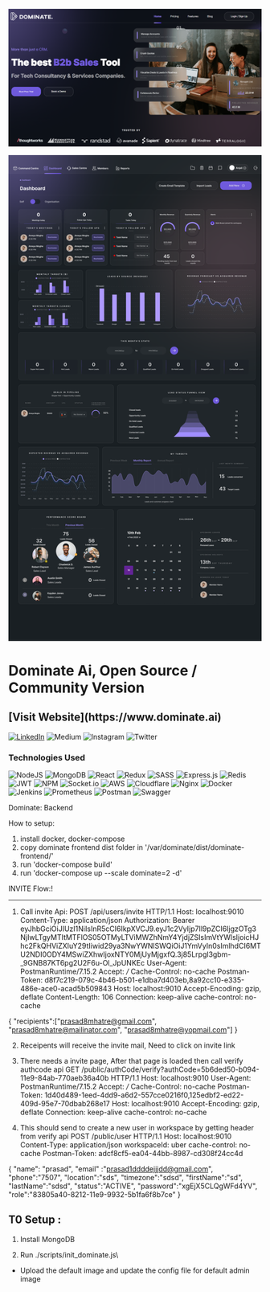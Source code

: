 ![](website_screenshot.png)

![](Dashboard.png)

<h1> Dominate Ai, Open Source / Community Version </h1>
<h2> [Visit Website](https://www.dominate.ai) </h2>
<p>
	
[![LinkedIn](https://img.shields.io/badge/linkedin-%230077B5.svg?style=for-the-badge&logo=linkedin&logoColor=white)](https://www.linkedin.com/in/akhilsails/)
![Medium](https://img.shields.io/badge/Medium-12100E?style=for-the-badge&logo=medium&logoColor=white)
![Instagram](https://img.shields.io/badge/Instagram-%23E4405F.svg?style=for-the-badge&logo=Instagram&logoColor=white)
![Twitter](https://img.shields.io/badge/Twitter-%231DA1F2.svg?style=for-the-badge&logo=Twitter&logoColor=white)
	
</p>

<h3> Technologies Used </h3>

![NodeJS](https://img.shields.io/badge/node.js-6DA55F?style=for-the-badge&logo=node.js&logoColor=white)
![MongoDB](https://img.shields.io/badge/MongoDB-%234ea94b.svg?style=for-the-badge&logo=mongodb&logoColor=white)
![React](https://img.shields.io/badge/react-%2320232a.svg?style=for-the-badge&logo=react&logoColor=%2361DAFB)
![Redux](https://img.shields.io/badge/redux-%23593d88.svg?style=for-the-badge&logo=redux&logoColor=white)
![SASS](https://img.shields.io/badge/SASS-hotpink.svg?style=for-the-badge&logo=SASS&logoColor=white)
![Express.js](https://img.shields.io/badge/express.js-%23404d59.svg?style=for-the-badge&logo=express&logoColor=%2361DAFB)
![Redis](https://img.shields.io/badge/redis-%23DD0031.svg?style=for-the-badge&logo=redis&logoColor=white)
![JWT](https://img.shields.io/badge/JWT-black?style=for-the-badge&logo=JSON%20web%20tokens)
![NPM](https://img.shields.io/badge/NPM-%23000000.svg?style=for-the-badge&logo=npm&logoColor=white)
![Socket.io](https://img.shields.io/badge/Socket.io-black?style=for-the-badge&logo=socket.io&badgeColor=010101)
![AWS](https://img.shields.io/badge/AWS-%23FF9900.svg?style=for-the-badge&logo=amazon-aws&logoColor=white)
![Cloudflare](https://img.shields.io/badge/Cloudflare-F38020?style=for-the-badge&logo=Cloudflare&logoColor=white)
![Nginx](https://img.shields.io/badge/nginx-%23009639.svg?style=for-the-badge&logo=nginx&logoColor=white)
![Docker](https://img.shields.io/badge/docker-%230db7ed.svg?style=for-the-badge&logo=docker&logoColor=white)
![Jenkins](https://img.shields.io/badge/jenkins-%232C5263.svg?style=for-the-badge&logo=jenkins&logoColor=white)
![Prometheus](https://img.shields.io/badge/Prometheus-E6522C?style=for-the-badge&logo=Prometheus&logoColor=white)
![Postman](https://img.shields.io/badge/Postman-FF6C37?style=for-the-badge&logo=postman&logoColor=white)
![Swagger](https://img.shields.io/badge/-Swagger-%23Clojure?style=for-the-badge&logo=swagger&logoColor=white)


Dominate: Backend

How to setup:
1. install docker, docker-compose
2. copy dominate frontend dist folder in '/var/dominate/dist/dominate-frontend/'
3. run 'docker-compose build'
3. run 'docker-compose up --scale dominate=2 -d' 


INVITE Flow:!

------------------
1. Call invite Api:
POST /api/users/invite HTTP/1.1
Host: localhost:9010
Content-Type: application/json
Authorization: Bearer eyJhbGciOiJIUzI1NiIsInR5cCI6IkpXVCJ9.eyJ1c2VyIjp7Il9pZCI6IjgzOTg3NjIwLTgyMTItMTFlOS05OTMyLTViMWZhNmY4YjdjZSIsImVtYWlsIjoicHJhc2FkQHViZXIuY29tIiwid29ya3NwYWNlSWQiOiJ1YmVyIn0sImlhdCI6MTU2NDI0ODY4MSwiZXhwIjoxNTY0MjUyMjgxfQ.3j85Lrpgl3gbm-_9GNB87KT6pg2U2F6u-Ol_JpUNKEc
User-Agent: PostmanRuntime/7.15.2
Accept: */*
Cache-Control: no-cache
Postman-Token: d8f7c219-079c-4b46-b501-e1dba7d403eb,8a92cc10-e335-486e-ace0-acad5b509843
Host: localhost:9010
Accept-Encoding: gzip, deflate
Content-Length: 106
Connection: keep-alive
cache-control: no-cache

{
	"recipients":["prasad8mhatre@gmail.com", "prasad8mhatre@mailinator.com", "prasad8mhatre@yopmail.com"]
}

2. Receipents will receive the invite mail, Need to click on invite link
3. There needs a invite page, After that page is loaded then call verify authcode api
GET /public/authCode/verify?authCode=5b6ded50-b094-11e9-84ab-770aeb36a40b HTTP/1.1
Host: localhost:9010
User-Agent: PostmanRuntime/7.15.2
Accept: */*
Cache-Control: no-cache
Postman-Token: 1d40d489-1eed-4dd9-a6d2-557cce0216f0,125edbf2-ed22-409d-95e7-70dbab268e17
Host: localhost:9010
Accept-Encoding: gzip, deflate
Connection: keep-alive
cache-control: no-cache

4. This should send to create a new user in workspace by getting header from verify api
POST /public/user HTTP/1.1
Host: localhost:9010
Content-Type: application/json
workspaceId: uber
cache-control: no-cache
Postman-Token: adcf8cf5-ea04-44bb-8987-cd308f24cc4d

{
	"name": "prasad",
	"email" :"prasad1ddddejjjdd@gmail.com",
	"phone":"7507",
	"location":"sds",
	"timezone":"sdsd",
	"firstName":"sd",
	"lastName":"sdsd",
	"status":"ACTIVE",
	"password":"xgEjX5CLQgWFd4YV",
	"role":"83805a40-8212-11e9-9932-5b1fa6f8b7ce"
}



T0 Setup :
------------------

1. Install MongoDB

2. Run ./scripts/init_dominate.js\


- Upload the default image and update the config file for default admin image
